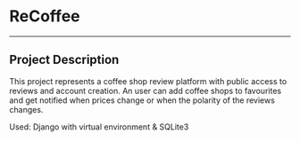 # ReCoffee

--------------------

Project Description
--------------------

 
 This project represents a coffee shop review platform with public access to reviews and account creation. An user can add coffee shops to favourites and get notified when prices change or when the polarity of the reviews changes.
 
 Used: Django with virtual environment & SQLite3
